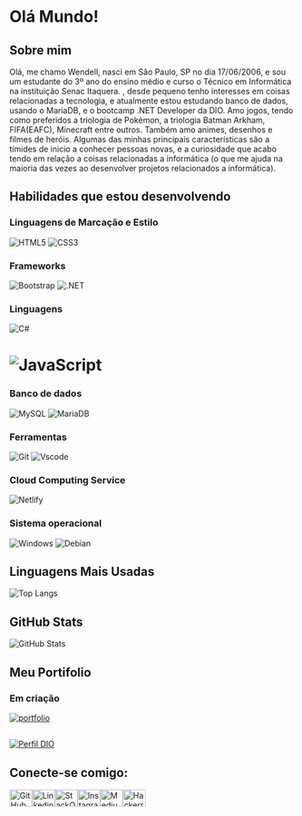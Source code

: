 # Olá Mundo!
## Sobre mim
Olá, me chamo Wendell, nasci em São Paulo, SP no dia 17/06/2006, e sou um estudante do 3º ano do ensino médio e curso o Técnico em Informática na instituição Senac Itaquera. , desde pequeno tenho interesses em coisas relacionadas a tecnologia, e atualmente estou estudando banco de dados, usando o MariaDB, e o bootcamp .NET Developer da DIO. Amo jogos, tendo como preferidos a triologia de Pokémon, a triologia Batman Arkham, FIFA(EAFC), Minecraft entre outros. Também amo animes, desenhos e filmes de heróis. Algumas das minhas principais características são a tímides de inicio a conhecer pessoas novas, e a curiosidade que acabo tendo em relação a coisas relacionadas a informática (o que me ajuda na maioria das vezes ao desenvolver projetos relacionados a informática).

## Habilidades que estou desenvolvendo

### Linguagens de Marcação e Estilo
![HTML5](https://img.shields.io/badge/HTML5-E34F26?style=for-the-badge&logo=html5&logoColor=white)
![CSS3](https://img.shields.io/badge/CSS3-1572B6?style=for-the-badge&logo=css3&logoColor=white)

### Frameworks
![Bootstrap](https://img.shields.io/badge/-boostrap-0D1117?style=for-the-badge&logo=bootstrap&labelColor=0D1117)
![.NET](https://img.shields.io/badge/.NET-5C2D91?style=for-the-badge&logo=.net&logoColor=white)

### Linguagens
![C#](https://img.shields.io/badge/C%23-239120?style=for-the-badge&logo=c-sharp&logoColor=white)
# ![JavaScript](https://img.shields.io/badge/JavaScript-F7DF1E?style=for-the-badge&logo=javascript&logoColor=black)

### Banco de dados
![MySQL](https://img.shields.io/badge/MySQL-00000F?style=for-the-badge&logo=mysql&logoColor=white)
![MariaDB](https://img.shields.io/badge/MariaDB-003545?style=for-the-badge&logo=mariadb&logoColor=white)

### Ferramentas
![Git](https://img.shields.io/badge/GIT-E44C30?style=for-the-badge&logo=git&logoColor=white)
![Vscode](https://img.shields.io/badge/Vscode-007ACC?style=for-the-badge&logo=visual-studio-code&logoColor=white)

### Cloud Computing Service
![Netlify](https://img.shields.io/badge/netlify-%23000000.svg?style=for-the-badge&logo=netlify&logoColor=#00C7B7)

### Sistema operacional
![Windows](https://img.shields.io/badge/Windows-000?style=for-the-badge&logo=windows&logoColor=2CA5E0)
![Debian](https://img.shields.io/badge/Debian-D70A53?style=for-the-badge&logo=debian&logoColor=white)

## Linguagens Mais Usadas
![Top Langs](https://github-readme-stats-git-masterrstaa-rickstaa.vercel.app/api/top-langs/?username=wendell-dorta&show_icons=true&locale=pt-br&theme=midnight-purple)

## GitHub Stats
![GitHub Stats](https://github-readme-stats.vercel.app/api?username=wendell-dorta&show_icons=true&locale=pt-br&theme=midnight-purple)

## Meu Portifolio
### Em criação
[![portfolio](https://img.shields.io/badge/meu_portfolio-000?style=for-the-badge&logo=ko-fi&logoColor=white)]()
##
[![Perfil DIO](https://img.shields.io/badge/-Meu%20Perfil%20na%20DIO-0077B5?style=for-the-badge&logo=gitbook&logoColor=white)](https://web.dio.me/users/dortaestudos?tab=achievements)
## Conecte-se comigo:
<img align="center" src="https://raw.githubusercontent.com/rahuldkjain/github-profile-readme-generator/master/src/images/icons/Social/github.svg" alt="GitHub" height="30" width="40" /><img align="center" src="https://raw.githubusercontent.com/rahuldkjain/github-profile-readme-generator/master/src/images/icons/Social/linked-in-alt.svg" alt="Linkedin" height="30" width="40" /><img align="center" src="https://raw.githubusercontent.com/rahuldkjain/github-profile-readme-generator/master/src/images/icons/Social/stack-overflow.svg" alt="StackOverflow" height="30" width="40" /><img align="center" src="https://raw.githubusercontent.com/rahuldkjain/github-profile-readme-generator/master/src/images/icons/Social/instagram.svg" alt="Instagram" height="30" width="40" /><img align="center" src="https://raw.githubusercontent.com/rahuldkjain/github-profile-readme-generator/master/src/images/icons/Social/medium.svg" alt="Medium" height="30" width="40" /><img align="center" src="https://raw.githubusercontent.com/rahuldkjain/github-profile-readme-generator/master/src/images/icons/Social/hackerrank.svg" alt="Hackerrank" height="30" width="40" />
